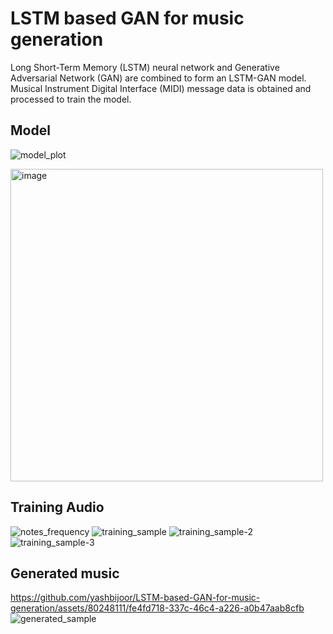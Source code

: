 
# LSTM based GAN for music generation

Long Short-Term Memory (LSTM) neural network and Generative Adversarial Network (GAN) are combined to form an LSTM-GAN model.\
Musical Instrument Digital Interface (MIDI) message data is obtained and processed to train the model.

## Model
![model_plot](https://github.com/yashbijoor/LSTM-based-GAN-for-music-generation/assets/80248111/b1373f04-d184-443f-ae75-2d79e02a3669)

<img height="500" alt="image" src="https://github.com/yashbijoor/LSTM-based-GAN-for-music-generation/assets/80248111/bade174c-95a1-493b-a6b1-4286851d210b">

## Training Audio
![notes_frequency](https://github.com/yashbijoor/LSTM-based-GAN-for-music-generation/assets/80248111/f44e007d-a5a9-4c8c-b82f-e5c04bdb9209)
![training_sample](https://github.com/yashbijoor/LSTM-based-GAN-for-music-generation/assets/80248111/4e854e96-a782-4dc6-954f-8183c194b8c9)
![training_sample-2](https://github.com/yashbijoor/LSTM-based-GAN-for-music-generation/assets/80248111/0cd67c21-5408-4d28-b4eb-4707649caa91)
![training_sample-3](https://github.com/yashbijoor/LSTM-based-GAN-for-music-generation/assets/80248111/669eea38-da8c-4538-a427-9c0e865eb7ad)

## Generated music
https://github.com/yashbijoor/LSTM-based-GAN-for-music-generation/assets/80248111/fe4fd718-337c-46c4-a226-a0b47aab8cfb
![generated_sample](https://github.com/yashbijoor/LSTM-based-GAN-for-music-generation/assets/80248111/c2420092-0ae4-4d39-b611-51a71abc51af)




